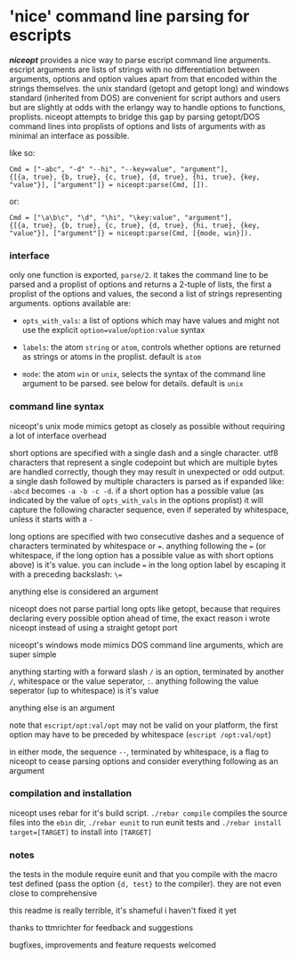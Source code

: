 # 'nice' command line parsing for escripts

***niceopt*** provides a nice way to parse escript command line arguments. escript arguments are lists of strings with no differentiation between arguments, options and option values apart from that encoded within the strings themselves. the unix standard (getopt and getopt long) and windows standard (inherited from DOS) are convenient for script authors and users but are slightly at odds with the erlangy way to handle options to functions, proplists. niceopt attempts to bridge this gap by parsing getopt/DOS command lines into proplists of options and lists of arguments with as minimal an interface as possible.

like so:

    Cmd = ["-abc", "-d" "--hi", "--key=value", "argument"],
    {[{a, true}, {b, true}, {c, true}, {d, true}, {hi, true}, {key, "value"}], ["argument"]} = niceopt:parse(Cmd, []).

or:
	
    Cmd = ["\a\b\c", "\d", "\hi", "\key:value", "argument"],
	{[{a, true}, {b, true}, {c, true}, {d, true}, {hi, true}, {key, "value"}], ["argument"]} = niceopt:parse(Cmd, [{mode, win}]).


### interface

only one function is exported, `parse/2`. it takes the command line to be parsed and a proplist of options and returns a 2-tuple of lists, the first a proplist of the options and values, the second a list of strings representing arguments. options available are:

* `opts_with_vals`: a list of options which may have values and might not use the explicit `option=value`/`option:value` syntax

* `labels`: the atom `string` or `atom`, controls whether options are returned as strings or atoms in the proplist. default is `atom`

* `mode`: the atom `win` or `unix`, selects the syntax of the command line argument to be parsed. see below for details. default is `unix`


### command line syntax

niceopt's unix mode mimics getopt as closely as possible without requiring a lot of interface overhead

short options are specified with a single dash and a single character. utf8 characters that represent a single codepoint but which are multiple bytes are handled correctly, though they may result in unexpected or odd output. a single dash followed by multiple characters is parsed as if expanded like: `-abcd` becomes `-a -b -c -d`. if a short option has a possible value (as indicated by the value of `opts_with_vals` in the options proplist) it will capture the following character sequence, even if seperated by whitespace, unless it starts with a `-`

long options are specified with two consecutive dashes and a sequence of characters terminated by whitespace or `=`. anything following the `=` (or whitespace, if the long option has a possible value as with short options above) is it's value. you can include `=` in the long option label by escaping it with a preceding backslash: `\=`

anything else is considered an argument

niceopt does not parse partial long opts like getopt, because that requires declaring every possible option ahead of time, the exact reason i wrote niceopt instead of using a straight getopt port


niceopt's windows mode mimics DOS command line arguments, which are super simple

anything starting with a forward slash `/` is an option, terminated by another `/`, whitespace or the value seperator, `:`. anything following the value seperator (up to whitespace) is it's value

anything else is an argument

note that `escript/opt:val/opt` may not be valid on your platform, the first option may have to be preceded by whitespace (`escript /opt:val/opt`)


in either mode, the sequence `--`, terminated by whitespace, is a flag to niceopt to cease parsing options and consider everything following as an argument


### compilation and installation

niceopt uses rebar for it's build script. `./rebar compile` compiles the source files into the `ebin` dir, `./rebar eunit` to run eunit tests and `./rebar install target=[TARGET]` to install into `[TARGET]`


### notes

the tests in the module require eunit and that you compile with the macro test defined (pass the option `{d, test}` to the compiler). they are not even close to comprehensive

this readme is really terrible, it's shameful i haven't fixed it yet

thanks to ttmrichter for feedback and suggestions

bugfixes, improvements and feature requests welcomed